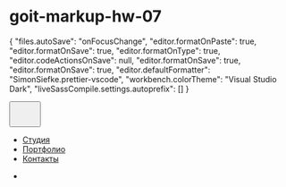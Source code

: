 # goit-markup-hw-07

{
"files.autoSave": "onFocusChange",
"editor.formatOnPaste": true,
"editor.formatOnSave": true,
"editor.formatOnType": true,
"editor.codeActionsOnSave": null,
"editor.formatOnSave": true,
"editor.formatOnSave": true,
"editor.defaultFormatter": "SimonSiefke.prettier-vscode",
"workbench.colorTheme": "Visual Studio Dark",
"liveSassCompile.settings.autoprefix": []
}

 <div data-modal class="mob-nav is-hidden">
          <div class="modal">
            <button data-modal-close class="menu-close">
              <svg class="mob-nav__svg" width="40" height="40">
                <use
                  href="./img/img/icons.svg#icon-close-button"
                  width="18.67"
                  height="18.67"
                ></use>
              </svg>
            </button>
            <nav class="nav-page">
              <ul class="nav-page__list">
                <li class="nav-page__item">
                  <a
                    href="./index.html"
                    class="link nav-page__link nav-page__link--current link"
                  >
                    Студия
                  </a>
                </li>
                <li class="nav-page__item">
                  <a href="./portfolio.html" class="link nav-page__link link">
                    Портфолио
                  </a>
                </li>
                <li class="nav-page__item">
                  <a href="" class="link nav-page__link link">Контакты</a>
                </li>
              </ul>
            </nav>
            <div class="mob-contacts">
              <ul class="contacts-list">
                <li class="contacts-list__item">
                  <a
                    href="mailto:info@devstudio.com"
                    class="link contacts-list__link link"
                  >
                    <!-- <svg class="contacts-list__icon" width="16" height="12">
                  <use href="./img/sprite.svg#icon-mail"></use>
                </svg> 
                    info@devstudio.com
                  </a>
                </li>
                <li class="contacts-list__item">
                  <a href="tel:+380961111111" class="link contacts-list__link">
                    +380961111111
                  </a>
                </li>
              </ul>

              <ul class="mob-social list">
                <li class="mob-social__item">Instagram</li>
                <li class="mob-social__item">Twitter</li>
                <li class="mob-social__item">Facebook</li>
                <li class="mob-social__item">LinkedIn</li>
              </ul>
            </div>
          </div>
        </div>
